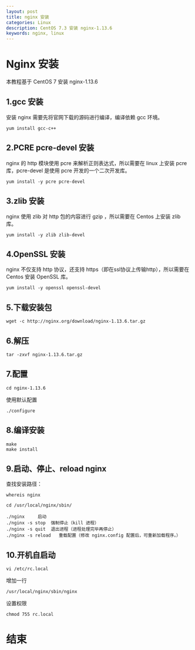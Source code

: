 ```yaml
---
layout: post
title: nginx 安装
categories: Linux
description: CentOS 7.3 安装 nginx-1.13.6
keywords: nginx, linux
---
```


# Nginx 安装
本教程基于 CentOS 7 安装 nginx-1.13.6 

## 1.gcc 安装
安装 nginx 需要先将官网下载的源码进行编译，编译依赖 gcc 环境。

```
yum install gcc-c++
```
## 2.PCRE pcre-devel 安装
nginx 的 http 模块使用 pcre 来解析正则表达式，所以需要在 linux 上安装 pcre 库，pcre-devel 是使用 pcre 开发的一个二次开发库。

```
yum install -y pcre pcre-devel
```

## 3.zlib 安装
nginx 使用 zlib 对 http 包的内容进行 gzip ，所以需要在 Centos 上安装 zlib 库。

```
yum install -y zlib zlib-devel
```
## 4.OpenSSL 安装
nginx 不仅支持 http 协议，还支持 https（即在ssl协议上传输http），所以需要在 Centos 安装 OpenSSL 库。

```
yum install -y openssl openssl-devel
```

## 5.下载安装包
```
wget -c http://nginx.org/download/nginx-1.13.6.tar.gz
```

## 6.解压

```
tar -zxvf nginx-1.13.6.tar.gz
```

## 7.配置
```
cd nginx-1.13.6
```

使用默认配置

```
./configure
```
## 8.编译安装
```
make
make install
```

## 9.启动、停止、reload nginx
查找安装路径：

```
whereis nginx
```

```
cd /usr/local/nginx/sbin/

./nginx     启动
./nginx -s stop  强制停止（kill 进程）
./nginx -s quit  退出进程（进程处理完毕再停止）
./nginx -s reload   重载配置（修改 nginx.config 配置后，可重新加载程序。）
```

## 10.开机自启动
```
vi /etc/rc.local
```
增加一行
```
/usr/local/nginx/sbin/nginx
```
设置权限
```
chmod 755 rc.local
```

# 结束